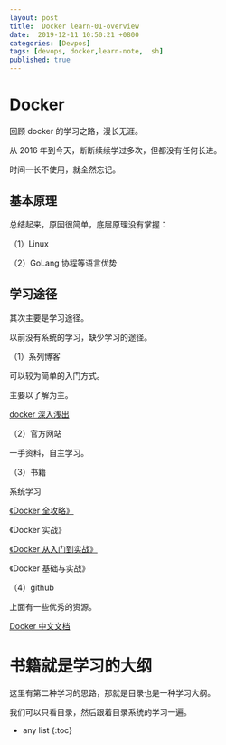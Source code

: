```yaml
---
layout: post
title:  Docker learn-01-overview
date:  2019-12-11 10:50:21 +0800
categories: [Devpos]
tags: [devops, docker,learn-note,  sh]
published: true
---
```


# Docker 

回顾 docker 的学习之路，漫长无涯。

从 2016 年到今天，断断续续学过多次，但都没有任何长进。

时间一长不使用，就全然忘记。

## 基本原理

总结起来，原因很简单，底层原理没有掌握：

（1）Linux

（2）GoLang 协程等语言优势

## 学习途径

其次主要是学习途径。

以前没有系统的学习，缺少学习的途径。

（1）系列博客

可以较为简单的入门方式。

主要以了解为主。

[docker 深入浅出](https://www.infoq.cn/profile/1279109)

（2）官方网站

一手资料，自主学习。

（3）书籍

系统学习

[《Docker 全攻略》](https://max.book118.com/html/2019/0217/6022011242002010.shtm)

《Docker 实战》

[《Docker 从入门到实战》](https://max.book118.com/html/2019/0327/5140004200002022.shtm)

《Docker 基础与实战》

（4）github

上面有一些优秀的资源。

[Docker 中文文档](https://github.com/widuu/chinese_docker)

# 书籍就是学习的大纲

这里有第二种学习的思路，那就是目录也是一种学习大纲。

我们可以只看目录，然后跟着目录系统的学习一遍。

* any list
{:toc}